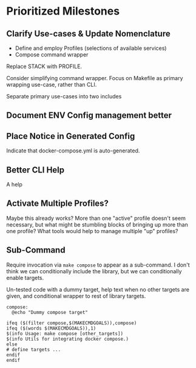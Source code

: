 # Prioritized Milestones

## Clarify Use-cases & Update Nomenclature

* Define and employ Profiles (selections of available services)
* Compose command wrapper



Replace STACK with PROFILE.

Consider simplifying command wrapper. Focus on Makefile as primary wrapping use-case, rather than CLI.

Separate primary use-cases into two includes



## Document ENV Config management better



## Place Notice in Generated Config

Indicate that docker-compose.yml is auto-generated.

## Better CLI Help

A help 

## Activate Multiple Profiles?

Maybe this already works? More than one "active" profile doesn't seem necessary, but what might be stumbling blocks of bringing up more than one profile? What tools would help to manage multiple "up" profiles?

## Sub-Command
Require invocation via `make compose` to appear as a sub-command. I don't think we can conditionally include the library, but we can conditionally enable targets.

Un-tested code with a dummy target, help text when no other targets are given, and conditional wrapper to rest of library targets.

``` make
compose:
  @echo "Dummy compose target"

ifeq ($(filter compose,$(MAKECMDGOALS)),compose)
ifeq ($(words $(MAKECMDGOALS)),1)
$(info Usage: make compose [other_targets])
$(info Utils for integrating docker compose.)
else
# define targets ...
endif
endif
```
